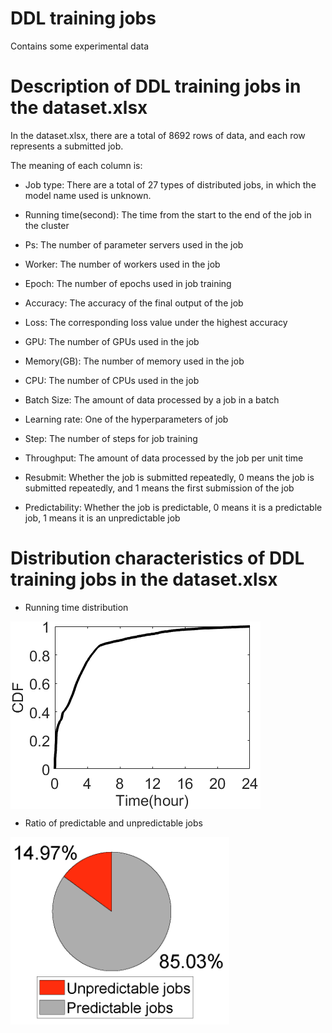 # DDL training jobs
Contains some experimental data

# Description of DDL training jobs in the dataset.xlsx

In the dataset.xlsx, there are a total of 8692 rows of data, and each row represents a submitted job.

The meaning of each column is:

- Job type: There are a total of 27 types of distributed jobs, in which the model name used is unknown.

- Running time(second): The time from the start to the end of the job in the cluster

- Ps: The number of parameter servers used in the job

- Worker: The number of workers used in the job

- Epoch: The number of epochs used in job training

- Accuracy: The accuracy of the final output of the job

- Loss: The corresponding loss value under the highest accuracy

- GPU: The number of GPUs used in the job

- Memory(GB): The number of memory used in the job 

- CPU: The number of CPUs used in the job 

- Batch Size: The amount of data processed by a job in a batch

- Learning rate: One of the hyperparameters of job

- Step: The number of steps for job training

- Throughput: The amount of data processed by the job per unit time

- Resubmit: Whether the job is submitted repeatedly, 0 means the job is submitted repeatedly, and 1 means the first submission of the job

- Predictability: Whether the job is predictable, 0 means it is a predictable job, 1 means it is an unpredictable job


# Distribution characteristics of DDL training jobs in the dataset.xlsx
<!--
- Job type and job number
Type| 1 | 2 | 3 | 4 | 5 | 6 | 7 | 8 | 9 | 10 | 11 | 12 | 13 | 14 | 15 | 16 | 17 | 18 | 19 | 20 | 21 | 22 | 23 | 24 | 25 | 26 | 27 
---|---|---|---|---|---|---|---|---|---|---|---|---|---|---|---|---|---|---|---|---|---|---|---|---|---|---|---
Number|339|456|466|227|370|404|327|303|404|372|338|604|401|384|273|512|330|247|501|150|291|42|138|215|46|37|525
-->

- Running time distribution


 <img src="https://github.com/LFSCODE/AITurbo/blob/main/figure/runtime.png" width = "400" height = "300" alt="图片名称" align=center />


- Ratio of predictable and unpredictable jobs

 <img src="https://github.com/LFSCODE/AITurbo/blob/main/figure/pre_unpre.png" width = "350" height = "300" alt="图片名称" align=center />

